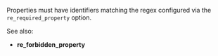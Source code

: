 Properties must have identifiers matching the regex configured via the
`re_required_property` option.

See also:
- **re_forbidden_property**
